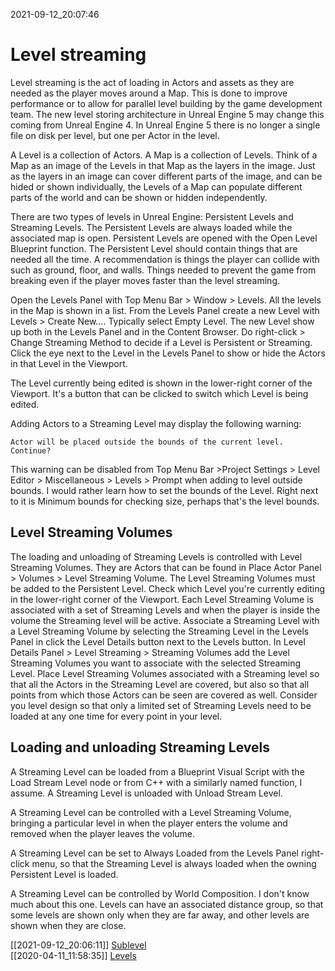 2021-09-12_20:07:46

# Level streaming

Level streaming is the act of loading in Actors and assets as they are needed as the player moves around a Map.
This is done to improve performance or to allow for parallel level building by the game development team.
The new level storing architecture in Unreal Engine 5 may change this coming from Unreal Engine 4.
In Unreal Engine 5 there is no longer a single file on disk per level, but one per Actor in the level.

A Level is a collection of Actors. A Map is a collection of Levels.
Think of a Map as an image of the Levels in that Map as the layers in the image.
Just as the layers in an image can cover different parts of the image, and can be hided or shown individually, the Levels of a Map can populate different parts of the world and can be shown or hidden independently.

There are two types of levels in Unreal Engine: Persistent Levels and Streaming Levels.
The Persistent Levels are always loaded while the associated map is open.
Persistent Levels are opened with the Open Level Blueprint function.
The Persistent Level should contain things that are needed all the time.
A recommendation is things the player can collide with such as ground, floor, and walls.
Things needed to prevent the game from breaking even if the player moves faster than the level streaming.

Open the Levels Panel with Top Menu Bar > Window > Levels.
All the levels in the Map is shown in a list.
From the Levels Panel create a new Level with Levels > Create New….
Typically select Empty Level.
The new Level show up both in the Levels Panel and in the Content Browser.
Do right-click > Change Streaming Method to decide if a Level is Persistent or Streaming.
Click the eye next to the Level in the Levels Panel to show or hide the Actors in that Level in the Viewport.

The Level currently being edited is shown in the lower-right corner of the Viewport.
It's a button that can be clicked to switch which Level is being edited.

Adding Actors to a Streaming Level may display the following warning:
```
Actor will be placed outside the bounds of the current level. Continue?
```
This warning can be disabled from Top Menu Bar >Project Settings > Level Editor > Miscellaneous > Levels > Prompt when adding to level outside bounds.
I would rather learn how to set the bounds of the Level.
Right next to it is Minimum bounds for checking size, perhaps that's the level bounds.


## Level Streaming Volumes

The loading and unloading of Streaming Levels is controlled with Level Streaming Volumes.
They are Actors that can be found in Place Actor Panel > Volumes > Level Streaming Volume.
The Level Streaming Volumes must be added to the Persistent Level.
Check which Level you're currently editing in the lower-right corner of the Viewport.
Each Level Streaming Volume is associated with a set of Streaming Levels and when the player is inside the volume the Streaming level will be active.
Associate a Streaming Level with a Level Streaming Volume by selecting the Streaming Level in the Levels Panel in click the Level Details button next to the Levels button.
In Level Details Panel > Level Streaming > Streaming Volumes add the Level Streaming Volumes you want to associate with the selected Streaming Level.
Place Level Streaming Volumes associated with a Streaming level so that all the Actors in the Streaming Level are covered, but also so that all points from which those Actors can be seen are covered as well.
Consider you level design so that only a limited set of Streaming Levels need to be loaded at any one time for every point in your level.

## Loading and unloading Streaming Levels

A Streaming Level can be loaded from a Blueprint Visual Script with the Load Stream Level node or from C++ with a similarly named function, I assume.
A Streaming Level is unloaded with Unload Stream Level.

A Streaming Level can be controlled with a Level Streaming Volume, bringing a particular level in when the player enters the volume and removed when the player leaves the volume.

A Streaming Level can be set to Always Loaded from the Levels Panel right-click menu, so that the Streaming Level is always loaded when the owning Persistent Level is loaded.

A Streaming Level can be controlled by World Composition.
I don't know much about this one.
Levels can have an associated distance group, so that some levels are shown only when they are far away, and other levels are shown when they are close.

[[2021-09-12_20:06:11]] [Sublevel](./Sublevel.md)  
[[2020-04-11_11:58:35]] [Levels](./Levels.md)  

